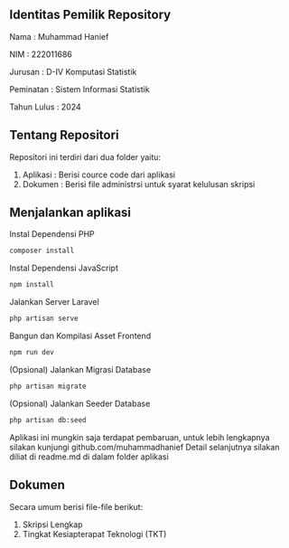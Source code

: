 ## Identitas Pemilik Repository

Nama : Muhammad Hanief

NIM : 222011686

Jurusan : D-IV Komputasi Statistik

Peminatan : Sistem Informasi Statistik

Tahun Lulus : 2024

## Tentang Repositori

Repositori ini terdiri dari dua folder yaitu:

1. Aplikasi : Berisi cource code dari aplikasi
2. Dokumen : Berisi file administrsi untuk syarat kelulusan skripsi

## Menjalankan aplikasi

Instal Dependensi PHP

```bash
composer install
```

Instal Dependensi JavaScript

```bash
npm install
```

Jalankan Server Laravel

```bash
php artisan serve
```

Bangun dan Kompilasi Asset Frontend

```bash
npm run dev
```

(Opsional) Jalankan Migrasi Database

```bash
php artisan migrate
```

(Opsional) Jalankan Seeder Database

```bash
php artisan db:seed
```

Aplikasi ini mungkin saja terdapat pembaruan, untuk lebih lengkapnya silakan kunjungi github.com/muhammadhanief
Detail selanjutnya silakan diliat di readme.md di dalam folder aplikasi

## Dokumen

Secara umum berisi file-file berikut:

1. Skripsi Lengkap
2. Tingkat Kesiapterapat Teknologi (TKT)
